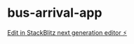 # bus-arrival-app

[Edit in StackBlitz next generation editor ⚡️](https://stackblitz.com/~/github.com/ArisLooi/bus-arrival-app)